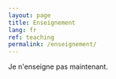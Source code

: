 ```yaml
---
layout: page
title: Enseignement
lang: fr
ref: teaching
permalink: /enseignement/
---
```


Je n'enseigne pas maintenant.
